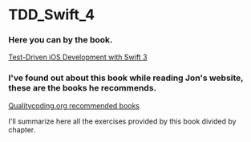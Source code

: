 # TDD_Swift_4

### Here you can by the book.
[Test-Driven iOS Development with Swift 3](http://amzn.to/2usERCX)

### I've found out about this book while reading Jon's website, these are the books he recommends.
[Qualitycoding.org recommended books](http://qualitycoding.org/books/)

I'll summarize here all the exercises provided by this book divided by chapter.

